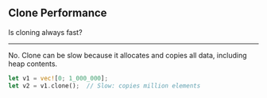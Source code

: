## Clone Performance

Is cloning always fast?

---

No. Clone can be slow because it allocates and copies all data, including heap contents.

```rust
let v1 = vec![0; 1_000_000];
let v2 = v1.clone();  // Slow: copies million elements
```

